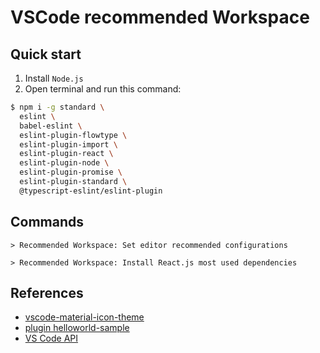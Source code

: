 VSCode recommended Workspace
============================

## Quick start

1. Install `Node.js`
2. Open terminal and run this command:

````sh
$ npm i -g standard \
  eslint \
  babel-eslint \
  eslint-plugin-flowtype \
  eslint-plugin-import \
  eslint-plugin-react \
  eslint-plugin-node \
  eslint-plugin-promise \
  eslint-plugin-standard \
  @typescript-eslint/eslint-plugin
````

## Commands

````
> Recommended Workspace: Set editor recommended configurations
````

````
> Recommended Workspace: Install React.js most used dependencies
````

## References

- [vscode-material-icon-theme](https://github.com/PKief/vscode-material-icon-theme)
- [plugin helloworld-sample](https://github.com/microsoft/vscode-extension-samples/tree/master/helloworld-sample)
- [VS Code API](https://code.visualstudio.com/api/references/vscode-api)
